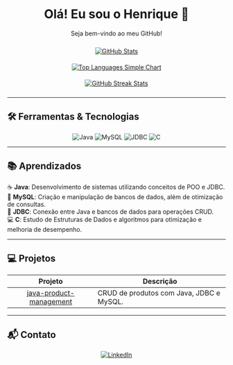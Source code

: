 <div align="center">
  <h1>Olá! Eu sou o Henrique 👋</h1>
  <p>Seja bem-vindo ao meu GitHub!</p>
  <!-- Exibe as estatísticas gerais do perfil com tema dark e estilo Batman -->
  <div style="padding: 10px;">
    <a href="https://github.com/HenriquePsDev">
      <img src="https://github-readme-stats.vercel.app/api?username=HenriquePsDev&show_icons=true&hide_title=true&theme=dark&bg_color=000000&text_color=ffffff&icon_color=FFFF00&border_radius=5" alt="GitHub Stats" />
    </a>
  </div>

  <!-- Gráfico de linguagens do repositório java-product-management com layout simples -->
  <div style="padding: 10px;">
    <a href="https://github.com/HenriquePsDev/java-product-management">
      <img src="https://github-readme-stats.vercel.app/api/top-langs/?username=HenriquePsDev&langs_count=6&theme=dark&bg_color=000000&text_color=ffffff&border_radius=5" alt="Top Languages Simple Chart" />
    </a>
  </div>

  <!-- Gráfico de contribuições ao longo do ano com tema escuro -->
  <div style="padding: 10px;">
    <a href="https://github.com/HenriquePsDev">
      <img src="https://github-readme-streak-stats.herokuapp.com/?user=HenriquePsDev&theme=dark&bg_color=000000&text_color=ffffff&border_radius=5" alt="GitHub Streak Stats" />
    </a>
  </div>
</div>

---

## 🛠️ Ferramentas & Tecnologias

<p align="center">
  <img src="https://img.shields.io/badge/Java-FF8C00?style=for-the-badge&logo=java&logoColor=white" alt="Java"/>  
  <img src="https://img.shields.io/badge/MySQL-4479A1?style=for-the-badge&logo=mysql&logoColor=white" alt="MySQL"/>  
  <img src="https://img.shields.io/badge/JDBC-0063B1?style=for-the-badge&logo=java&logoColor=white" alt="JDBC"/>  
  <img src="https://img.shields.io/badge/C-00599C?style=for-the-badge&logo=c&logoColor=white" alt="C"/>  
</p>

---

## 📚 Aprendizados

☕ **Java**: Desenvolvimento de sistemas utilizando conceitos de POO e JDBC.  
🐬 **MySQL**: Criação e manipulação de bancos de dados, além de otimização de consultas.  
📡 **JDBC**: Conexão entre Java e bancos de dados para operações CRUD.  
💻 **C**: Estudo de Estruturas de Dados e algoritmos para otimização e melhoria de desempenho.  

---

## 💻 Projetos

| Projeto | Descrição |
| :-----: | --------- |
| [java-product-management](https://github.com/HenriquePsDev/java-product-management) | CRUD de produtos com Java, JDBC e MySQL.

---

## 📬 Contato

<p align="center">
  <a href="https://www.linkedin.com/in/henrique-pereira-273379353/">
    <img src="https://img.shields.io/badge/LinkedIn-0A66C2?style=for-the-badge&logo=linkedin&logoColor=white" alt="LinkedIn"/>
  </a>
</p>
